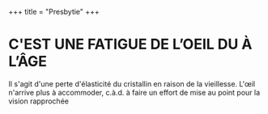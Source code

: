 +++
title = "Presbytie"
+++

# C'EST UNE FATIGUE DE L’OEIL DU À L’ÂGE

Il s'agit d'une perte d'élasticité du cristallin en raison de la vieillesse. L'œil n'arrive plus à accommoder, c.à.d. à faire un effort de mise au point pour la vision rapprochée
